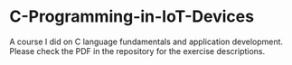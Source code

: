 # C-Programming-in-IoT-Devices
A course I did on C language fundamentals and application development.
Please check the PDF in the repository for the exercise descriptions.
